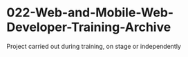 # 022-Web-and-Mobile-Web-Developer-Training-Archive
Project carried out during training, on stage or independently
